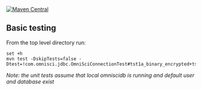 [![Maven Central](https://maven-badges.herokuapp.com/maven-central/com.omnisci/jdbc/badge.svg)](https://maven-badges.herokuapp.com/maven-central/com.omnisci/jdbc)

## Basic testing
From the top level directory run:
```shell
set +h
mvn test -DskipTests=false -Dtest=!com.omnisci.jdbc.OmniSciConnectionTest#tst1a_binary_encrypted+tst2_http_unencrypted+tst3_https_encrypted+tst4_https_encrypted_with_server_validation
```
*Note: the unit tests assume that local omniscidb is running and default user and database exist*
